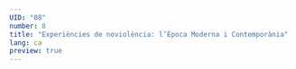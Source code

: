 ```yaml
---
UID: "08"
number: 8
title: "Experiències de noviolència: l’Època Moderna i Contemporània"
lang: ca
preview: true
---
```

